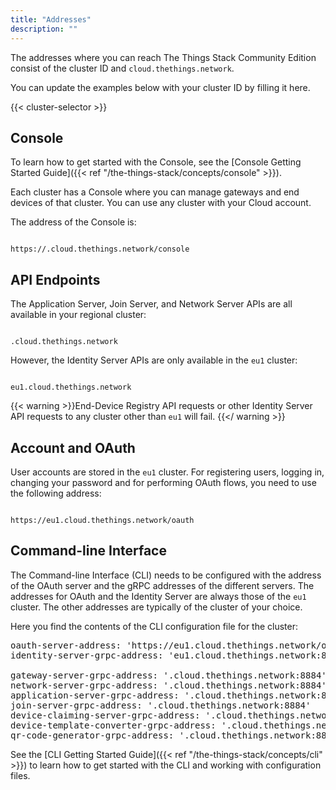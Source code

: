 ```yaml
---
title: "Addresses"
description: ""
---
```


The addresses where you can reach The Things Stack Community Edition consist of the cluster ID and `cloud.thethings.network`.

You can update the examples below with your cluster ID by filling it here.

{{< cluster-selector >}}

## Console

To learn how to get started with the Console, see the [Console Getting Started Guide]({{< ref "/the-things-stack/concepts/console" >}}).

Each cluster has a Console where you can manage gateways and end devices of that cluster. You can use any cluster with your Cloud account.

The address of the Console is:

<p>
<code data-content="cluster-address">
https://<span data-content="cluster-id"></span>.cloud.thethings.network/console
</code>
</p>

## API Endpoints

The Application Server, Join Server, and Network Server APIs are all available in your regional cluster:

<p>
<code data-content="cluster-address">
<span data-content="cluster-id"></span>.cloud.thethings.network
</code>
</p>

However, the Identity Server APIs are only available in the `eu1` cluster:

<p>
<code data-content="cluster-address">
eu1.cloud.thethings.network
</code>
</p>

{{< warning >}}End-Device Registry API requests or other Identity Server API requests to any cluster other than `eu1` will fail. {{</ warning >}}

## Account and OAuth

User accounts are stored in the `eu1` cluster. For registering users, logging in, changing your password and for performing OAuth flows, you need to use the following address:

<p>
<code data-content="cluster-address">
https://eu1.cloud.thethings.network/oauth
</code>
</p>

## Command-line Interface

The Command-line Interface (CLI) needs to be configured with the address of the OAuth server and the gRPC addresses of the different servers. The addresses for OAuth and the Identity Server are always those of the `eu1` cluster. The other addresses are typically of the cluster of your choice.

Here you find the contents of the CLI configuration file for the cluster:

<pre>
oauth-server-address: 'https://eu1.cloud.thethings.network/oauth'
identity-server-grpc-address: 'eu1.cloud.thethings.network:8884'

gateway-server-grpc-address: '<span data-content="cluster-id"></span>.cloud.thethings.network:8884'
network-server-grpc-address: '<span data-content="cluster-id"></span>.cloud.thethings.network:8884'
application-server-grpc-address: '<span data-content="cluster-id"></span>.cloud.thethings.network:8884'
join-server-grpc-address: '<span data-content="cluster-id"></span>.cloud.thethings.network:8884'
device-claiming-server-grpc-address: '<span data-content="cluster-id"></span>.cloud.thethings.network:8884'
device-template-converter-grpc-address: '<span data-content="cluster-id"></span>.cloud.thethings.network:8884'
qr-code-generator-grpc-address: '<span data-content="cluster-id"></span>.cloud.thethings.network:8884'
</pre>

See the [CLI Getting Started Guide]({{< ref "/the-things-stack/concepts/cli" >}}) to learn how to get started with the CLI and working with configuration files.
